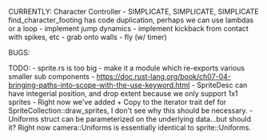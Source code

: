 CURRENTLY:
    Character Controller
        - SIMPLICATE, SIMPLICATE, SIMPLICATE
            find_character_footing has code duplication, perhaps we can use lambdas or a loop
        - implement jump dynamics
        - implement kickback from contact with spikes, etc
        - grab onto walls
        - fly (w/ timer)


BUGS:


TODO:
    - sprite.rs is too big - make it a module which re-exports various smaller sub components
        - https://doc.rust-lang.org/book/ch07-04-bringing-paths-into-scope-with-the-use-keyword.html
    - SpriteDesc can have integerial position, and drop extent because we only support 1x1 sprites
    - Right now we've added + Copy to the iterator trait def for SpriteCollection::draw_sprites, I don't see why this should be necessary.
    - Uniforms struct can be parameterized on the underlying data...but should it? Right now camera::Uniforms is essentially identical to sprite::Uniforms.
